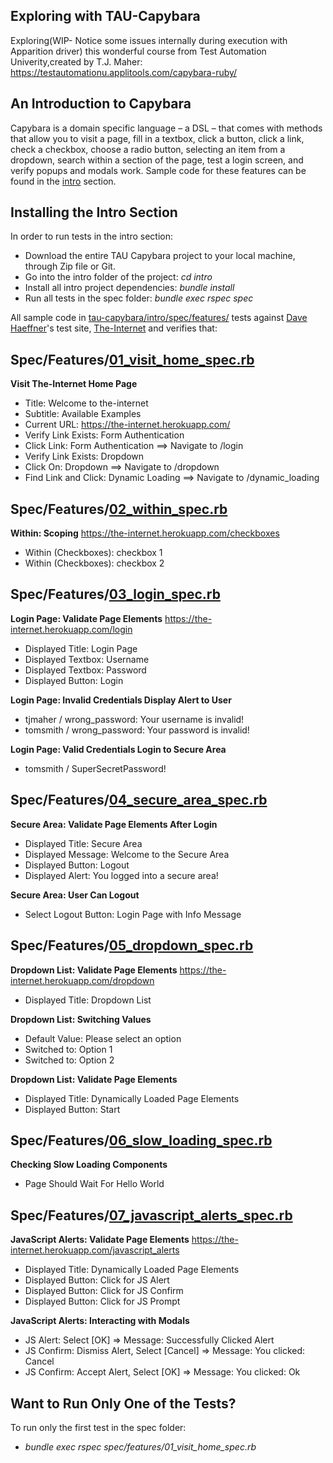 ## Exploring with TAU-Capybara

Exploring(WIP- Notice some issues internally during execution with Apparition driver) this wonderful course from Test Automation Univerity,created by T.J. Maher: https://testautomationu.applitools.com/capybara-ruby/

## An Introduction to Capybara

Capybara is a domain specific language – a DSL – that comes with methods that allow you to visit a page, fill in a textbox, click a button, click a link, check a checkbox, choose a radio button, selecting an item from a dropdown, search within a section of the page, test a login screen, and verify popups and modals work. Sample code for these features can be found in the [intro](https://github.com/tjmaher/tau-capybara/tree/master/intro) section. 

## Installing the Intro Section

In order to run tests in the intro section:
* Download the entire TAU Capybara project to your local machine, through Zip file or Git. 
* Go into the intro folder of the project: *cd intro* 
* Install all intro project dependencies: *bundle install*
* Run all tests in the spec folder: *bundle exec rspec spec*

All sample code in [tau-capybara/intro/spec/features/](https://github.com/tjmaher/tau-capybara/tree/master/intro/spec/features) tests against [Dave Haeffner](http://davehaeffner.com/)'s test site, [The-Internet](https://the-internet.herokuapp.com/) and verifies that: 

## Spec/Features/[01_visit_home_spec.rb](https://github.com/tjmaher/tau-capybara/blob/master/intro/spec/features/01_visit_home_spec.rb)

**Visit The-Internet Home Page**
* Title: Welcome to the-internet
* Subtitle: Available Examples
* Current URL: https://the-internet.herokuapp.com/
* Verify Link Exists: Form Authentication
* Click Link: Form Authentication ==> Navigate to /login
* Verify Link Exists: Dropdown
* Click On: Dropdown ==> Navigate to /dropdown
* Find Link and Click: Dynamic Loading ==> Navigate to /dynamic_loading


## Spec/Features/[02_within_spec.rb](https://github.com/tjmaher/tau-capybara/blob/master/intro/spec/features/02_within_spec.rb)

**Within: Scoping**
https://the-internet.herokuapp.com/checkboxes
* Within (Checkboxes): checkbox 1
* Within (Checkboxes): checkbox 2

## Spec/Features/[03_login_spec.rb](https://github.com/tjmaher/tau-capybara/blob/master/intro/spec/features/03_login_spec.rb)

**Login Page: Validate Page Elements**
https://the-internet.herokuapp.com/login
* Displayed Title: Login Page
* Displayed Textbox: Username
* Displayed Textbox: Password
* Displayed Button: Login

**Login Page: Invalid Credentials Display Alert to User**
* tjmaher / wrong_password: Your username is invalid!
* tomsmith / wrong_password: Your password is invalid!

**Login Page: Valid Credentials Login to Secure Area**
* tomsmith / SuperSecretPassword!

## Spec/Features/[04_secure_area_spec.rb](https://github.com/tjmaher/tau-capybara/blob/master/intro/spec/features/04_secure_area_spec.rb) 

**Secure Area: Validate Page Elements After Login**
* Displayed Title: Secure Area
* Displayed Message: Welcome to the Secure Area
* Displayed Button: Logout
* Displayed Alert: You logged into a secure area!

**Secure Area: User Can Logout**
* Select Logout Button: Login Page with Info Message

## Spec/Features/[05_dropdown_spec.rb](https://github.com/tjmaher/tau-capybara/blob/master/intro/spec/features/05_dropdown_spec.rb)

**Dropdown List: Validate Page Elements**
https://the-internet.herokuapp.com/dropdown
* Displayed Title: Dropdown List

**Dropdown List: Switching Values**
* Default Value: Please select an option
* Switched to: Option 1
* Switched to: Option 2

**Dropdown List: Validate Page Elements**
* Displayed Title: Dynamically Loaded Page Elements
* Displayed Button: Start

## Spec/Features/[06_slow_loading_spec.rb](https://github.com/tjmaher/tau-capybara/blob/master/intro/spec/features/06_slow_loading_spec.rb)

**Checking Slow Loading Components**
* Page Should Wait For Hello World

## Spec/Features/[07_javascript_alerts_spec.rb](https://github.com/tjmaher/tau-capybara/blob/master/intro/spec/features/07_javascript_alerts_spec.rb)

**JavaScript Alerts: Validate Page Elements**
https://the-internet.herokuapp.com/javascript_alerts
* Displayed Title: Dynamically Loaded Page Elements
* Displayed Button: Click for JS Alert
* Displayed Button: Click for JS Confirm
* Displayed Button: Click for JS Prompt

**JavaScript Alerts: Interacting with Modals**
* JS Alert: Select [OK] => Message: Successfully Clicked Alert
* JS Confirm: Dismiss Alert, Select [Cancel] => Message: You clicked: Cancel
* JS Confirm: Accept Alert, Select [OK] => Message: You clicked: Ok

## Want to Run Only One of the Tests?
To run only the first test in the spec folder: 
* *bundle exec rspec spec/features/01_visit_home_spec.rb*
